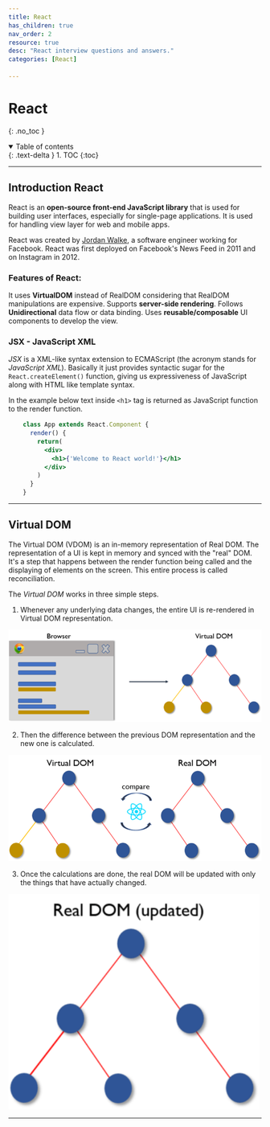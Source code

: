 ```yaml
---
title: React
has_children: true
nav_order: 2
resource: true
desc: "React interview questions and answers."
categories: [React]

---
```



# React
{: .no_toc }

<details open markdown="block">
  <summary>
    Table of contents
  </summary>
  {: .text-delta }
1. TOC
{:toc}
</details>

---


##  Introduction React

React is an **open-source front-end JavaScript library** that is used for building user interfaces, especially for single-page applications. 
It is used for handling view layer for web and mobile apps. 

React was created by [Jordan Walke](https://github.com/jordwalke), a software engineer working for Facebook. React was first deployed on Facebook's News Feed in 2011 and on Instagram in 2012.

###  Features of React:

 It uses **VirtualDOM** instead of RealDOM considering that RealDOM manipulations are expensive.
 Supports **server-side rendering**.
 Follows **Unidirectional** data flow or data binding.
 Uses **reusable/composable** UI components to develop the view.


###  JSX - JavaScript XML


*JSX* is a XML-like syntax extension to ECMAScript (the acronym stands for *JavaScript XML*). Basically it just provides syntactic sugar for the `React.createElement()` function, giving us expressiveness of JavaScript along with HTML like template syntax.

In the example below text inside `<h1>` tag is returned as JavaScript function to the render function.

```jsx harmony
    class App extends React.Component {
      render() {
        return(
          <div>
            <h1>{'Welcome to React world!'}</h1>
          </div>
        )
      }
    }
 ```

---

##  Virtual DOM

The Virtual DOM (VDOM) is an in-memory representation of Real DOM. The representation of a UI is kept in memory and synced with the "real" DOM. It's a step that happens between the render function being called and the displaying of elements on the screen. This entire process is called reconciliation.

The *Virtual DOM* works in three simple steps.

1. Whenever any underlying data changes, the entire UI is re-rendered in Virtual DOM representation.

<img src="images/vdom1.png" width="700"/>

2. Then the difference between the previous DOM representation and the new one is calculated.

<img src="images/vdom2.png" width="700"/>

3. Once the calculations are done, the real DOM will be updated with only the things that have actually changed.

<img src="images/vdom3.png" width="500"/>




---













